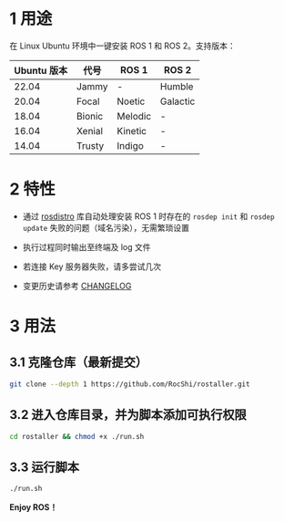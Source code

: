 # 1 用途

在 Linux Ubuntu 环境中一键安装 ROS 1 和 ROS 2。支持版本：

| Ubuntu 版本 | 代号 | ROS 1 | ROS 2 |
|------------|------|--------|--------|
| 22.04 | Jammy | - | Humble |
| 20.04 | Focal | Noetic | Galactic |
| 18.04 | Bionic | Melodic | - |
| 16.04 | Xenial | Kinetic | - |
| 14.04 | Trusty | Indigo | - |

# 2 特性

- 通过 [rosdistro](https://github.com/ros/rosdistro) 库自动处理安装 ROS 1 时存在的 `rosdep init` 和 `rosdep update` 失败的问题（域名污染），无需繁琐设置

- 执行过程同时输出至终端及 log 文件

- 若连接 Key 服务器失败，请多尝试几次

- 变更历史请参考 [CHANGELOG](CHANGELOG.md)

# 3 用法

## 3.1 克隆仓库（最新提交）

```bash
git clone --depth 1 https://github.com/RocShi/rostaller.git
```

## 3.2 进入仓库目录，并为脚本添加可执行权限

```bash
cd rostaller && chmod +x ./run.sh
```

## 3.3 运行脚本

```bash
./run.sh
```

**Enjoy ROS！**
